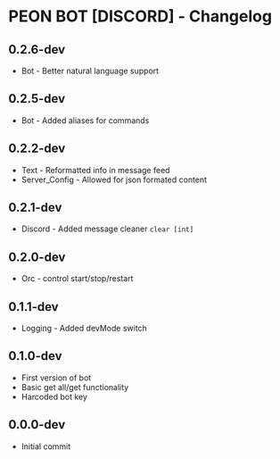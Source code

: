 # PEON BOT [DISCORD] - Changelog

## 0.2.6-dev

- Bot - Better natural language support

## 0.2.5-dev

- Bot - Added aliases for commands

## 0.2.2-dev

- Text - Reformatted info in message feed
- Server_Config - Allowed for json formated content

## 0.2.1-dev

- Discord - Added message cleaner ``clear [int]``

## 0.2.0-dev

- Orc - control start/stop/restart

## 0.1.1-dev

- Logging - Added devMode switch

## 0.1.0-dev

- First version of bot
- Basic get all/get functionality
- Harcoded bot key

## 0.0.0-dev

- Initial commit
